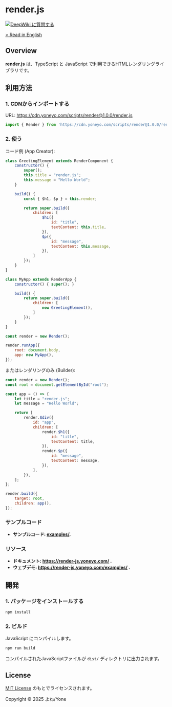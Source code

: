 # render.js

[![DeepWiki に質問する](https://deepwiki.com/badge.svg)](https://deepwiki.com/yone1130/render.js)

[> Read in English](./README.md)

## Overview

**render.js** は、TypeScript と JavaScript で利用できるHTMLレンダリングライブラリです。

## 利用方法

### 1. CDNからインポートする

URL: https://cdn.yoneyo.com/scripts/render@1.0.0/render.js

```js
import { Render } from 'https://cdn.yoneyo.com/scripts/render@1.0.0/render.js';
```

### 2. 使う

コード例 (App Creator):
```js
class GreetingElement extends RenderComponent {
    constructor() {
        super();
        this.title = "render.js";
        this.message = "Hello World";
    }

    build() {
        const { $h1, $p } = this.render;

        return super.build({
            children: [
                $h1({
                    id: "title",
                    textContent: this.title,
                }),
                $p({
                    id: "message",
                    textContent: this.message,
                }),
            ]
        });
    }
}

class MyApp extends RenderApp {
    constructor() { super(); }

    build() {
        return super.build({
            children: [
                new GreetingElement(),
            ]
        });
    }
}

const render = new Render();

render.runApp({
    root: document.body,
    app: new MyApp(),
});
```

またはレンダリングのみ (Builder):
```js
const render = new Render();
const root = document.getElementById("root");

const app = () => {
    let title = "render.js";
    let message = "Hello World";

    return [
        render.$div({
            id: "app",
            children: [
                render.$h1({
                    id: "title",
                    textContent: title,
                }),
                render.$p({
                    id: "message",
                    textContent: message,
                }),
            ],
        }),
    ];
};

render.build({
    target: root,
    children: app(),
});
```

### サンプルコード

- **サンプルコード: [examples/](./examples/).**

### リソース

- **ドキュメント: https://render-js.yoneyo.com/ .**
- **ウェブデモ: https://render-js.yoneyo.com/examples/ .**

## 開発

### 1. パッケージをインストールする

```bash
npm install
```

### 2. ビルド

JavaScript にコンパイルします。

```bash
npm run build
```

コンパイルされたJavaScriptファイルが `dist/` ディレクトリに出力されます。

## License

[MIT License](./LICENSE) のもとでライセンスされます。

Copyright &copy; 2025 よね/Yone

